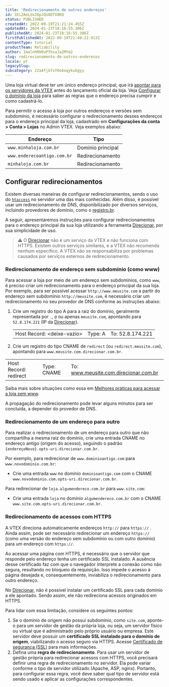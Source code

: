 ```yaml
---
title: 'Redirecionamento de outros endereços'
id: 3Xi2AeLUx2QpJQu8DTX8KQ
status: PUBLISHED
createdAt: 2022-09-19T21:21:24.455Z
updatedAt: 2024-01-23T18:16:55.386Z
publishedAt: 2024-01-23T18:16:55.386Z
firstPublishedAt: 2022-09-19T21:40:22.913Z
contentType: tutorial
productTeam: Reliability
author: 1malnhMX0vPThsaJaZMYm2
slug: redirecionamento-de-outros-enderecos
locale: pt
legacySlug: 
subcategory: 2Za4fjGfxYOo6oqykukgyy
---
```


Uma loja virtual deve ter um único endereço principal, que irá [apontar para os servidores da VTEX](https://help.vtex.com/pt/tracks/realizando-o-go-live-da-sua-loja--4Ns5FxIiksmjsdX2yOTduM/7sM5IMx02zaHvAFTm0OxiJ) antes do lançamento oficial da loja. Veja [Configurar o domínio da loja](https://help.vtex.com/pt/tutorial/configurar-o-dominio-da-loja--tutorials_2450) para saber as regras que o endereço precisa cumprir e como cadastrá-lo.

Para permitir o acesso à loja por outros endereços e versões sem subdomínio, é necessário configurar o redirecionamento desses endereços para o endereço principal da loja, cadastrado em **Configurações da conta > Conta > Lojas** no Admin VTEX. Veja exemplos abaixo:

| Endereço | Tipo |
|---|---|
| `www.minhaloja.com.br` | Domínio principal |
| `www.enderecoantigo.com.br` | Redirecionamento |
| `minhaloja.com.br` | Redirecionamento |

## Configurar redirecionamentos

Existem diversas maneiras de configurar redirecionamentos, sendo o uso do <code>[htaccess](https://developer.mozilla.org/en-US/docs/Learn/Server-side/Apache_Configuration_htaccess)</code> no servidor uma das mais conhecidas. Além disso, é possível usar um redirecionamento de DNS, disponibilizado por diversos serviços, incluindo provedores de domínio, como o [registro.br](https://registro.br/).

A seguir, apresentaremos instruções para configurar redirecionamentos para o endereço principal da sua loja utilizando a ferramenta [Direcionar](http://direcionar.com.br/), por sua simplicidade de uso.

>⚠️ O [Direcionar](http://direcionar.com.br/) não é um serviço da VTEX e não funciona com HTTPS. Existem outros serviços similares, e a VTEX não recomenda nenhum específico. A VTEX não se responsabiliza por problemas causados por serviços externos de redirecionamento.

### Redirecionamento de endereço sem subdomínio (como www)

Para acessar a loja por meio de um endereço sem subdomínios, como `www`, é preciso criar um redirecionamento para o endereço principal da sua loja. Por exemplo, para ser possível acessar `http://www.meusite.com` a partir do endereço sem subdomínio `http://meusite.com`, é necessário criar um redirecionamento no seu provedor de DNS conforme as instruções abaixo:

1. Crie um registro do tipo A para a raiz do domínio, geralmente representada por `.`, `@` ou apenas `meusite.com`, apontando para `52.8.174.221` (IP da [Direcionar](http://direcionar.com.br/)).

   |   |   |   |
   |---|---|---|
   | Host Record: <deixe-vazio\> | Type: A | To: 52.8.174.221 |

2. Crie um registro do tipo CNAME de `redirect` (ou `redirect.meusite.com`), apontando para `www.meusite.com.direcionar.com.br`.

  |   |   |   |
  |---|---|---|
  | Host Record: redirect | Type: CNAME | To: www.meusite.com.direcionar.com.br |

Saiba mais sobre situações como essa em [Melhores práticas para acessar a loja sem www](https://help.vtex.com/pt/tutorial/melhores-praticas-para-acessar-a-loja-sem-www--tutorials_4278).

A propagação do redirecionamento pode levar alguns minutos para ser concluída, a depender do provedor de DNS.

### Redirecionamento de um endereço para outro

Para realizar o redirecionamento de um endereço para outro que não compartilha a mesma raiz do domínio, crie uma entrada CNAME no endereço antigo (origem do acesso), seguindo o padrão `{endereçoNovo}.opts-uri.direcionar.com.br`.

Por exemplo, para redirecionar de `www.dominioantigo.com` para `www.novodominio.com.br`:

* Crie uma entrada `www` no domínio `dominioantigo.com` com o CNAME `www.novodominio.com.opts-uri.direcionar.com.br`.

Para redirecionar de `loja.algumendereco.com.br` para `www.site.com`:

* Crie uma entrada `loja` no domínio `algumendereco.com.br` com o CNAME `www.site.com.opts-uri.direcionar.com.br`.

### Redirecionamento de acessos com HTTPS

A VTEX direciona automaticamente endereços `http://` para `https://` . Ainda assim, pode ser necessário redirecionar um endereço `https://` (como uma versão do endereço sem subdomínio ou com outro domínio) para um endereço com `https://`.

Ao acessar uma página com HTTPS, é necessário que o servidor que responde pelo endereço tenha um certificado SSL instalado. A ausência desse certificado faz com que o navegador interprete a conexão como não segura, resultando no bloqueio da requisição. Isso impede o acesso à página desejada e, consequentemente, inviabiliza o redirecionamento para outro endereço.

No [Direcionar](http://direcionar.com.br/), não é possível instalar um certificado SSL para cada domínio a ele apontado. Sendo assim, ele não redireciona acessos originados em HTTPS.

Para lidar com essa limitação, considere os seguintes pontos:

1. Se o domínio de origem não possui subdomínio, como `site.com`, aponte-o para um servidor de gestão da própria loja, ou seja, um servidor físico ou virtual que é administrado pelo próprio usuário ou empresa. Este servidor deve possuir um **certificado SSL instalado para o domínio de origem**, viabilizando o acesso seguro via HTTPS. Acesse [Certificado de segurança (SSL)](https://help.vtex.com/pt/tutorial/certificado-de-seguranca-ssl--tutorials_1308) para mais informações.
2. Defina uma **regra de redirecionamento**. Para usar um servidor de gestão própria para redirecionar acessos com HTTPS, você precisará definir uma regra de redirecionamento no servidor. Ela pode variar conforme o tipo de servidor utilizado (Apache, ASP, nginx). Portanto, para configurar essa regra, você deve saber qual tipo de servidor está sendo usado e aplicar as configurações correspondentes.
